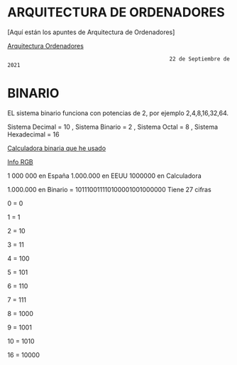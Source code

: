 # ARQUITECTURA DE ORDENADORES 

[Aquí están los apuntes de Arquitectura de Ordenadores]

[Arquitectura Ordenadores](https://grandecovian.es/FGC/files/D.%20Tecnolog%C3%ADa/TIC%20I/Arquitectura/Arquitectura%20de%20ordenadores.pdf)

                                                              
                                                       22 de Septiembre de 2021
 
# BINARIO

EL sistema binario funciona con potencias de 2, por ejemplo 2,4,8,16,32,64.

Sistema Decimal = 10 , Sistema Binario = 2 , Sistema Octal = 8 , Sistema Hexadecimal = 16

[Calculadora binaria que he usado](https://es.calcuworld.com/calculadoras-matematicas/calculadora-binaria/)

[Info RGB](https://es.wikipedia.org/wiki/RGB)

1 000 000 en España  1.000.000 en EEUU  1000000 en Calculadora 

1.000.000 en Binario = 101110011110100001001000000 Tiene 27 cifras

0 = 0

1 = 1

2 = 10

3 = 11

4 = 100

5 = 101

6 = 110

7 = 111

8 = 1000

9 = 1001

10 = 1010

16 = 10000
